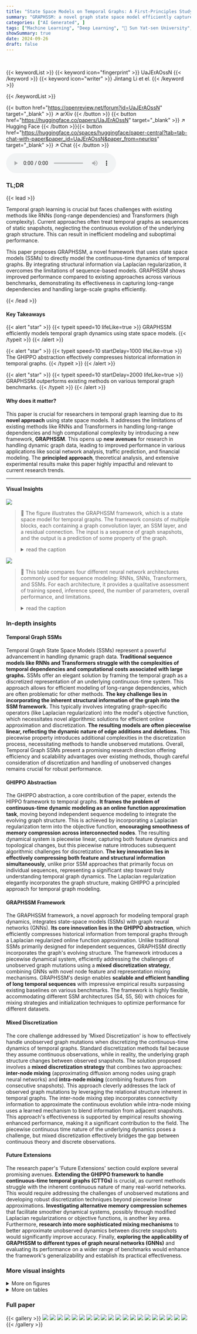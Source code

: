 ```yaml
---
title: "State Space Models on Temporal Graphs: A First-Principles Study"
summary: "GRAPHSSM: a novel graph state space model efficiently captures temporal graph dynamics, overcoming limitations of existing sequence models."
categories: ["AI Generated", ]
tags: ["Machine Learning", "Deep Learning", "🏢 Sun Yat-sen University",]
showSummary: true
date: 2024-09-26
draft: false
---
```


<br>

{{< keywordList >}}
{{< keyword icon="fingerprint" >}} UaJErAOssN {{< /keyword >}}
{{< keyword icon="writer" >}} Jintang Li et el. {{< /keyword >}}
 
{{< /keywordList >}}

{{< button href="https://openreview.net/forum?id=UaJErAOssN" target="_blank" >}}
↗ arXiv
{{< /button >}}
{{< button href="https://huggingface.co/papers/UaJErAOssN" target="_blank" >}}
↗ Hugging Face
{{< /button >}}{{< button href="https://huggingface.co/spaces/huggingface/paper-central?tab=tab-chat-with-paper&paper_id=UaJErAOssN&paper_from=neurips" target="_blank" >}}
↗ Chat
{{< /button >}}




<audio controls>
    <source src="https://ai-paper-reviewer.com/UaJErAOssN/podcast.wav" type="audio/wav">
    Your browser does not support the audio element.
</audio>


### TL;DR


{{< lead >}}

Temporal graph learning is crucial but faces challenges with existing methods like RNNs (long-range dependencies) and Transformers (high complexity).  Current approaches often treat temporal graphs as sequences of static snapshots, neglecting the continuous evolution of the underlying graph structure.  This can result in inefficient modeling and suboptimal performance. 



This paper proposes GRAPHSSM, a novel framework that uses state space models (SSMs) to directly model the continuous-time dynamics of temporal graphs. By integrating structural information via Laplacian regularization, it overcomes the limitations of sequence-based models.  GRAPHSSM shows improved performance compared to existing approaches across various benchmarks, demonstrating its effectiveness in capturing long-range dependencies and handling large-scale graphs efficiently.

{{< /lead >}}


#### Key Takeaways

{{< alert "star" >}}
{{< typeit speed=10 lifeLike=true >}} GRAPHSSM efficiently models temporal graph dynamics using state space models. {{< /typeit >}}
{{< /alert >}}

{{< alert "star" >}}
{{< typeit speed=10 startDelay=1000 lifeLike=true >}} The GHIPPO abstraction effectively compresses historical information in temporal graphs. {{< /typeit >}}
{{< /alert >}}

{{< alert "star" >}}
{{< typeit speed=10 startDelay=2000 lifeLike=true >}} GRAPHSSM outperforms existing methods on various temporal graph benchmarks. {{< /typeit >}}
{{< /alert >}}

#### Why does it matter?
This paper is crucial for researchers in temporal graph learning due to its **novel approach** using state space models. It addresses the limitations of existing methods like RNNs and Transformers in handling long-range dependencies and high computational complexity by introducing a new framework, **GRAPHSSM**. This opens up **new avenues** for research in handling dynamic graph data, leading to improved performance in various applications like social network analysis, traffic prediction, and financial modeling.  The **principled approach**, theoretical analysis, and extensive experimental results make this paper highly impactful and relevant to current research trends.

------
#### Visual Insights



![](https://ai-paper-reviewer.com/UaJErAOssN/figures_2_1.jpg)

> 🔼 The figure illustrates the GRAPHSSM framework, which is a state space model for temporal graphs. The framework consists of multiple blocks, each containing a graph convolution layer, an SSM layer, and a residual connection. The input is a sequence of graph snapshots, and the output is a prediction of some property of the graph.
> <details>
> <summary>read the caption</summary>
> Figure 1: GRAPHSSM framework.
> </details>





![](https://ai-paper-reviewer.com/UaJErAOssN/tables_2_1.jpg)

> 🔼 This table compares four different neural network architectures commonly used for sequence modeling: RNNs, SNNs, Transformers, and SSMs.  For each architecture, it provides a qualitative assessment of training speed, inference speed, the number of parameters, overall performance, and limitations.
> <details>
> <summary>read the caption</summary>
> Table 1: Comparisons of different neural network architectures for sequence modeling.
> </details>





### In-depth insights


#### Temporal Graph SSMs
Temporal Graph State Space Models (SSMs) represent a powerful advancement in handling dynamic graph data.  **Traditional sequence models like RNNs and Transformers struggle with the complexities of temporal dependencies and computational costs associated with large graphs.**  SSMs offer an elegant solution by framing the temporal graph as a discretized representation of an underlying continuous-time system. This approach allows for efficient modeling of long-range dependencies, which are often problematic for other methods.  **The key challenge lies in incorporating the inherent structural information of the graph into the SSM framework.**  This typically involves integrating graph-specific operators (like Laplacian regularization) into the model's objective function, which necessitates novel algorithmic solutions for efficient online approximation and discretization.  **The resulting models are often piecewise linear, reflecting the dynamic nature of edge additions and deletions.**  This piecewise property introduces additional complexities in the discretization process, necessitating methods to handle unobserved mutations.  Overall, Temporal Graph SSMs present a promising research direction offering efficiency and scalability advantages over existing methods, though careful consideration of discretization and handling of unobserved changes remains crucial for robust performance.

#### GHIPPO Abstraction
The GHIPPO abstraction, a core contribution of the paper, extends the HIPPO framework to temporal graphs.  **It frames the problem of continuous-time dynamic modeling as an online function approximation task**, moving beyond independent sequence modeling to integrate the evolving graph structure.  This is achieved by incorporating a Laplacian regularization term into the objective function, **encouraging smoothness of memory compression across interconnected nodes**. The resulting dynamical system is piecewise linear, capturing both feature dynamics and topological changes, but this piecewise nature introduces subsequent algorithmic challenges for discretization.  **The key innovation lies in effectively compressing both feature and structural information simultaneously**, unlike prior SSM approaches that primarily focus on individual sequences, representing a significant step toward truly understanding temporal graph dynamics.  The Laplacian regularization elegantly incorporates the graph structure, making GHIPPO a principled approach for temporal graph modeling.

#### GRAPHSSM Framework
The GRAPHSSM framework, a novel approach for modeling temporal graph dynamics, integrates state-space models (SSMs) with graph neural networks (GNNs).  **Its core innovation lies in the GHIPPO abstraction**, which efficiently compresses historical information from temporal graphs through a Laplacian regularized online function approximation. Unlike traditional SSMs primarily designed for independent sequences, GRAPHSSM directly incorporates the graph's evolving structure.  The framework introduces a piecewise dynamical system, efficiently addressing the challenges of unobserved graph mutations using a **mixed discretization strategy**, combining GNNs with novel node feature and representation mixing mechanisms.  GRAPHSSM's design enables **scalable and efficient handling of long temporal sequences** with impressive empirical results surpassing existing baselines on various benchmarks.  The framework is highly flexible, accommodating different SSM architectures (S4, S5, S6) with choices for mixing strategies and initialization techniques to optimize performance for different datasets.

#### Mixed Discretization
The core challenge addressed by 'Mixed Discretization' is how to effectively handle unobserved graph mutations when discretizing the continuous-time dynamics of temporal graphs.  Standard discretization methods fail because they assume continuous observations, while in reality, the underlying graph structure changes between observed snapshots. The solution proposed involves a **mixed discretization strategy** that combines two approaches: **inter-node mixing** (approximating diffusion among nodes using graph neural networks) and **intra-node mixing** (combining features from consecutive snapshots). This approach cleverly addresses the lack of observed graph mutations by leveraging the relational structure inherent in temporal graphs. The inter-node mixing step incorporates connectivity information to approximate the continuous evolution while intra-node mixing uses a learned mechanism to blend information from adjacent snapshots.  This approach's effectiveness is supported by empirical results showing enhanced performance, making it a significant contribution to the field. The piecewise continuous time nature of the underlying dynamics poses a challenge, but mixed discretization effectively bridges the gap between continuous theory and discrete observations.

#### Future Extensions
The research paper's 'Future Extensions' section could explore several promising avenues.  **Extending the GHIPPO framework to handle continuous-time temporal graphs (CTTGs)** is crucial, as current methods struggle with the inherent continuous nature of many real-world networks. This would require addressing the challenges of unobserved mutations and developing robust discretization techniques beyond piecewise linear approximations.  **Investigating alternative memory compression schemes** that facilitate smoother dynamical systems, possibly through modified Laplacian regularizations or objective functions, is another key area.  Furthermore, **research into more sophisticated mixing mechanisms** to better approximate unobserved dynamics between discrete snapshots would significantly improve accuracy.  Finally, **exploring the applicability of GRAPHSSM to different types of graph neural networks (GNNs)** and evaluating its performance on a wider range of benchmarks would enhance the framework's generalizability and establish its practical effectiveness.


### More visual insights

<details>
<summary>More on figures
</summary>


![](https://ai-paper-reviewer.com/UaJErAOssN/figures_4_1.jpg)

> 🔼 This figure illustrates the problem of unobserved graph mutations in temporal graphs.  The underlying graph changes at times t₁, t₂, t₄, and t₅, but these changes are not observed directly. Instead, only snapshots of the graph are observed at times τ₁, τ₂, and τ₃.  These unobserved mutations make it difficult to model the continuous-time evolution of the graph using standard ODE discretization methods.
> <details>
> <summary>read the caption</summary>
> Figure 2: Illustrative example of the unobserved graph mutation issue. In this example, the underlying graph is observed at time points τ₁, τ₂, τ₃ with two unobserved mutations between [τ₁, τ₂) and one between [τ₂, τ₃). These unobserved mutations result in temporal dynamics that are inconsistent across the observed intervals, thereby complicating direct applications of ODE discretization methods such as the Euler method or the zero-order hold (ZOH) method.
> </details>



![](https://ai-paper-reviewer.com/UaJErAOssN/figures_8_1.jpg)

> 🔼 This figure compares the performance of GRAPHSSM using three different initialization strategies for the A matrix: HIPPO, Random, and Constant. The results are shown for four different datasets: DBLP-3, Brain, Reddit, and DBLP-10.  The y-axis represents the Micro-F1 score (%), a measure of the model's performance. The figure illustrates that the HIPPO initialization strategy consistently outperforms the other two, suggesting it is a more effective approach for this task.
> <details>
> <summary>read the caption</summary>
> Figure 3: Comparison of GRAPHSSM with different initialization strategies.
> </details>



</details>




<details>
<summary>More on tables
</summary>


![](https://ai-paper-reviewer.com/UaJErAOssN/tables_7_1.jpg)
> 🔼 This table presents the performance comparison of various node classification methods on four small-scale temporal graphs (DBLP-3, Brain, Reddit, DBLP-10).  The results are reported using Micro-F1 and Macro-F1 scores, with the best and second-best performances highlighted for each dataset.  The table allows for a direct comparison of GRAPHSSM against several established baselines, including static graph embedding methods, temporal graph embedding methods, and temporal graph neural networks. 
> <details>
> <summary>read the caption</summary>
> Table 2: Node classification performance (%) on four small scale temporal graphs. The best and the second best results are highlighted as red and blue, respectively.
> </details>

![](https://ai-paper-reviewer.com/UaJErAOssN/tables_7_2.jpg)
> 🔼 This table compares the performance of various methods on two large-scale temporal graph datasets (arXiv and Tmall) in terms of Micro-F1 and Macro-F1 scores for node classification.  It highlights the scalability challenges faced by some methods, indicated by 'OOM' (out of memory) entries, showcasing GRAPHSSM's superior performance on large, long-range temporal graph datasets.
> <details>
> <summary>read the caption</summary>
> Table 3: Node classification performance (%) on large scale temporal graphs. OOM: out-of-memory.
> </details>

![](https://ai-paper-reviewer.com/UaJErAOssN/tables_7_3.jpg)
> 🔼 This table presents the performance comparison of different methods on four small-scale temporal graph datasets (DBLP-3, Brain, Reddit, DBLP-10) in terms of node classification.  The metrics used are Micro-F1 and Macro-F1 scores.  The best and second-best results for each metric and dataset are highlighted in red and blue, respectively.  The table shows that the proposed GRAPHSSM method outperforms other methods on most datasets.
> <details>
> <summary>read the caption</summary>
> Table 2: Node classification performance (%) on four small scale temporal graphs. The best and the second best results are highlighted as red and blue, respectively.
> </details>

![](https://ai-paper-reviewer.com/UaJErAOssN/tables_8_1.jpg)
> 🔼 This table presents the ablation study results on the impact of different mixing mechanisms used in the GRAPHSSM-S4 model. It compares the performance (Micro-F1 and Macro-F1 scores) of four configurations: no mixing, feature mixing only in the first layer, representation mixing only in the first layer, and representation mixing in the second layer. The results are presented for four different datasets: DBLP-3, Brain, Reddit, and DBLP-10.
> <details>
> <summary>read the caption</summary>
> Table 5: Ablation results (%) of GRAPHSSM-S4 with different mixing configurations.
> </details>

![](https://ai-paper-reviewer.com/UaJErAOssN/tables_20_1.jpg)
> 🔼 This table presents the performance comparison of different methods on four small-scale temporal graph datasets (DBLP-3, Brain, Reddit, DBLP-10) in terms of node classification.  The metrics used are Micro-F1 and Macro-F1 scores, representing the average F1 score across all classes and the macro-averaged F1 score, respectively.  The best and second-best results for each dataset are highlighted for easy comparison. The table includes both static graph embedding methods and temporal graph neural network methods.
> <details>
> <summary>read the caption</summary>
> Table 2: Node classification performance (%) on four small scale temporal graphs. The best and the second best results are highlighted as red and blue, respectively.
> </details>

</details>




### Full paper

{{< gallery >}}
<img src="https://ai-paper-reviewer.com/UaJErAOssN/1.png" class="grid-w50 md:grid-w33 xl:grid-w25" />
<img src="https://ai-paper-reviewer.com/UaJErAOssN/2.png" class="grid-w50 md:grid-w33 xl:grid-w25" />
<img src="https://ai-paper-reviewer.com/UaJErAOssN/3.png" class="grid-w50 md:grid-w33 xl:grid-w25" />
<img src="https://ai-paper-reviewer.com/UaJErAOssN/4.png" class="grid-w50 md:grid-w33 xl:grid-w25" />
<img src="https://ai-paper-reviewer.com/UaJErAOssN/5.png" class="grid-w50 md:grid-w33 xl:grid-w25" />
<img src="https://ai-paper-reviewer.com/UaJErAOssN/6.png" class="grid-w50 md:grid-w33 xl:grid-w25" />
<img src="https://ai-paper-reviewer.com/UaJErAOssN/7.png" class="grid-w50 md:grid-w33 xl:grid-w25" />
<img src="https://ai-paper-reviewer.com/UaJErAOssN/8.png" class="grid-w50 md:grid-w33 xl:grid-w25" />
<img src="https://ai-paper-reviewer.com/UaJErAOssN/9.png" class="grid-w50 md:grid-w33 xl:grid-w25" />
<img src="https://ai-paper-reviewer.com/UaJErAOssN/10.png" class="grid-w50 md:grid-w33 xl:grid-w25" />
<img src="https://ai-paper-reviewer.com/UaJErAOssN/11.png" class="grid-w50 md:grid-w33 xl:grid-w25" />
<img src="https://ai-paper-reviewer.com/UaJErAOssN/12.png" class="grid-w50 md:grid-w33 xl:grid-w25" />
<img src="https://ai-paper-reviewer.com/UaJErAOssN/13.png" class="grid-w50 md:grid-w33 xl:grid-w25" />
<img src="https://ai-paper-reviewer.com/UaJErAOssN/14.png" class="grid-w50 md:grid-w33 xl:grid-w25" />
<img src="https://ai-paper-reviewer.com/UaJErAOssN/15.png" class="grid-w50 md:grid-w33 xl:grid-w25" />
<img src="https://ai-paper-reviewer.com/UaJErAOssN/16.png" class="grid-w50 md:grid-w33 xl:grid-w25" />
<img src="https://ai-paper-reviewer.com/UaJErAOssN/17.png" class="grid-w50 md:grid-w33 xl:grid-w25" />
<img src="https://ai-paper-reviewer.com/UaJErAOssN/18.png" class="grid-w50 md:grid-w33 xl:grid-w25" />
<img src="https://ai-paper-reviewer.com/UaJErAOssN/19.png" class="grid-w50 md:grid-w33 xl:grid-w25" />
<img src="https://ai-paper-reviewer.com/UaJErAOssN/20.png" class="grid-w50 md:grid-w33 xl:grid-w25" />
{{< /gallery >}}